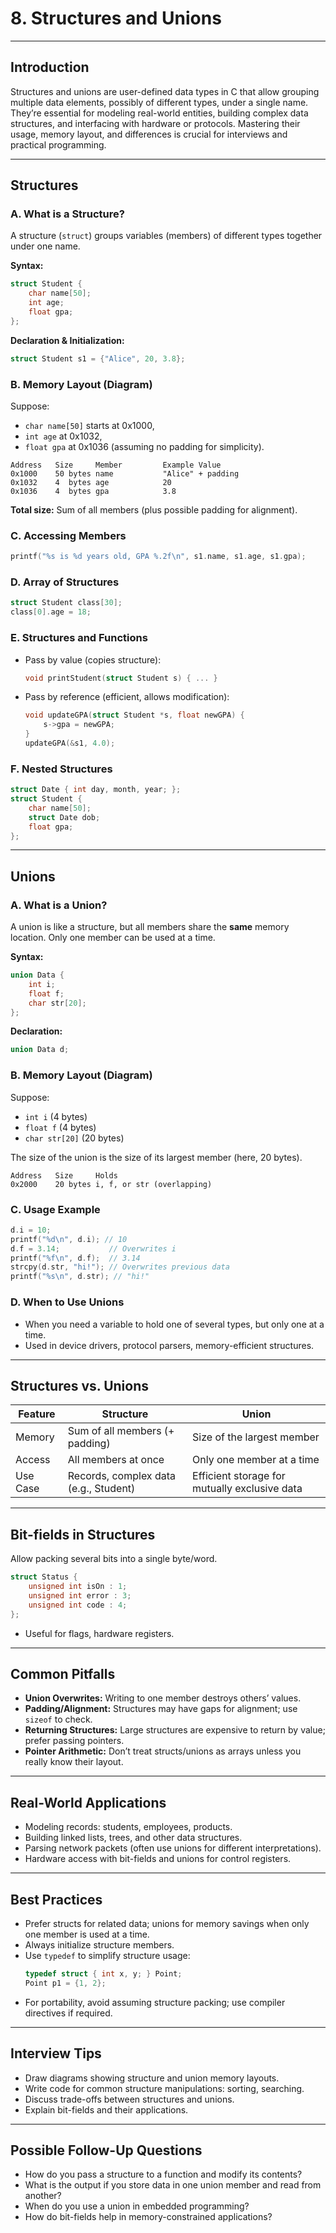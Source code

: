 # 8. Structures and Unions

---

## Introduction

Structures and unions are user-defined data types in C that allow grouping multiple data elements, possibly of different types, under a single name. They’re essential for modeling real-world entities, building complex data structures, and interfacing with hardware or protocols. Mastering their usage, memory layout, and differences is crucial for interviews and practical programming.

---

## Structures

### **A. What is a Structure?**

A structure (`struct`) groups variables (members) of different types together under one name.

**Syntax:**
```c
struct Student {
    char name[50];
    int age;
    float gpa;
};
```

**Declaration & Initialization:**
```c
struct Student s1 = {"Alice", 20, 3.8};
```

### **B. Memory Layout (Diagram)**

Suppose:
- `char name[50]` starts at 0x1000,
- `int age` at 0x1032,
- `float gpa` at 0x1036 (assuming no padding for simplicity).

```
Address   Size     Member         Example Value
0x1000    50 bytes name           "Alice" + padding
0x1032    4  bytes age            20
0x1036    4  bytes gpa            3.8
```

**Total size:** Sum of all members (plus possible padding for alignment).

### **C. Accessing Members**

```c
printf("%s is %d years old, GPA %.2f\n", s1.name, s1.age, s1.gpa);
```

### **D. Array of Structures**

```c
struct Student class[30];
class[0].age = 18;
```

### **E. Structures and Functions**

- Pass by value (copies structure):
    ```c
    void printStudent(struct Student s) { ... }
    ```
- Pass by reference (efficient, allows modification):
    ```c
    void updateGPA(struct Student *s, float newGPA) {
        s->gpa = newGPA;
    }
    updateGPA(&s1, 4.0);
    ```

### **F. Nested Structures**

```c
struct Date { int day, month, year; };
struct Student {
    char name[50];
    struct Date dob;
    float gpa;
};
```

---

## Unions

### **A. What is a Union?**

A union is like a structure, but all members share the **same** memory location. Only one member can be used at a time.

**Syntax:**
```c
union Data {
    int i;
    float f;
    char str[20];
};
```

**Declaration:**
```c
union Data d;
```

### **B. Memory Layout (Diagram)**

Suppose:
- `int i` (4 bytes)
- `float f` (4 bytes)
- `char str[20]` (20 bytes)

The size of the union is the size of its largest member (here, 20 bytes).

```
Address   Size     Holds
0x2000    20 bytes i, f, or str (overlapping)
```

### **C. Usage Example**

```c
d.i = 10;
printf("%d\n", d.i); // 10
d.f = 3.14;           // Overwrites i
printf("%f\n", d.f);  // 3.14
strcpy(d.str, "hi!"); // Overwrites previous data
printf("%s\n", d.str); // "hi!"
```

### **D. When to Use Unions**

- When you need a variable to hold one of several types, but only one at a time.
- Used in device drivers, protocol parsers, memory-efficient structures.

---

## Structures vs. Unions

| Feature    | Structure                                 | Union                                 |
|------------|-------------------------------------------|---------------------------------------|
| Memory     | Sum of all members (+ padding)            | Size of the largest member            |
| Access     | All members at once                       | Only one member at a time             |
| Use Case   | Records, complex data (e.g., Student)     | Efficient storage for mutually exclusive data |

---

## Bit-fields in Structures

Allow packing several bits into a single byte/word.

```c
struct Status {
    unsigned int isOn : 1;
    unsigned int error : 3;
    unsigned int code : 4;
};
```
- Useful for flags, hardware registers.

---

## Common Pitfalls

- **Union Overwrites:** Writing to one member destroys others’ values.
- **Padding/Alignment:** Structures may have gaps for alignment; use `sizeof` to check.
- **Returning Structures:** Large structures are expensive to return by value; prefer passing pointers.
- **Pointer Arithmetic:** Don’t treat structs/unions as arrays unless you really know their layout.

---

## Real-World Applications

- Modeling records: students, employees, products.
- Building linked lists, trees, and other data structures.
- Parsing network packets (often use unions for different interpretations).
- Hardware access with bit-fields and unions for control registers.

---

## Best Practices

- Prefer structs for related data; unions for memory savings when only one member is used at a time.
- Always initialize structure members.
- Use `typedef` to simplify structure usage:
    ```c
    typedef struct { int x, y; } Point;
    Point p1 = {1, 2};
    ```
- For portability, avoid assuming structure packing; use compiler directives if required.

---

## Interview Tips

- Draw diagrams showing structure and union memory layouts.
- Write code for common structure manipulations: sorting, searching.
- Discuss trade-offs between structures and unions.
- Explain bit-fields and their applications.

---

## Possible Follow-Up Questions

- How do you pass a structure to a function and modify its contents?
- What is the output if you store data in one union member and read from another?
- When do you use a union in embedded programming?
- How do bit-fields help in memory-constrained applications?
